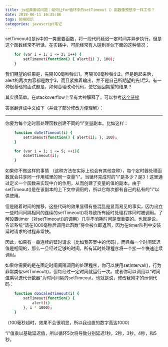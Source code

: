 ```yaml
---
title: js经典面试问题：如何让for循环中的setTimeout（）函数像预想中一样工作？
date: 2018-06-11 16:35:06 
tags: 前端知识
categories: javascript笔记
---
```


setTimeout()是js中的一类重要函数，将一段代码延迟一定时间并异步执行。但是这个函数经常不听话。在实践中，可能经常有人碰到类似下面的这种情况：
``` bash
    for (var i = 1; i <= 2; i++) {
        setTimeout(function() { alert(i) }, 100);
    }
```
我们期望的结果是，先隔100毫秒弹出1，再隔100毫秒弹出2。但是跑起来后，alert的两次内容都是数字3，而且紧挨着输出，并不是自己所期望的先1后2。有一种很基础的面试题是，如何合理改动代码，使它返回期望的结果？

其实很简单。在stackoverflow上早有大神解释了，可以参考[这个链接](http://stackoverflow.com/questions/5226285/settimeout-in-for-loop-does-not-print-consecutive-values)

答案翻译成中文如下（并做了部分修改方便理解）：

-----

你要为每个定时器处理函数创建不同的“i”变量副本。比如这样：
``` bash
    function doSetTimeout(i) {
        setTimeout(function() { alert(i); }, 100);
    }

    for (var i = 1; i <= 5; ++i){
        doSetTimeout(i);
    }    
```
如果你不做这样的事情 （这种方法在实际上也会有其他变种），每个定时器处理函数就会共享同一作用域里的同一变量"i"。当循环完成时的"i"是多少？是3！这里通过定义一个函数来实现中介的作用，从而创建了变量的值的副本。由于setTimeout()是在该副本的上下文中调用的，所以它每次都有自己的私有的"i"以供使用。
 

但是随着时间的推移，这些代码的效果显得有些混乱是显而易见的事实，因为设立一些时间间隔相同的连续的setTimeout()将导致所有延时处理程序同时被调用。了解设置timer（对setTimeout()的调用）几乎不消耗时间是很重要的。也就是说，告诉系统“请在1000毫秒后调用此函数”将会被立即返回，因为在timer队列中安装延时请求的过程非常快。
 

因此，如果有一串连续的延时请求（比如我答案中的代码），而且每一个时间延迟值是相同的，那么一旦经过足够的时间，所有延时处理程序将一个接一个快速连续调用。
 

如果你需要的是在固定时间间隔调用的处理程序，你可以使用setInterval()，行为非常类似setTimeout()，但每经过一定时间就运行一次。或者你可以调用以“时间值乘以迭代计数器”为时间间隔的setTimeout。也就是说，修改我刚才的示例代码：

``` bash
    function doScaledTimeout(i) {
        setTimeout(function() {
            alert(i)
        }, i * 1000);
    }  
```

（100毫秒超时，效果不会很明显，所以我设置的数字高达1000）

“i”值乘以基础延迟值，所以循环5次将导致分别延迟1秒，2秒，3秒，4秒，和5秒。